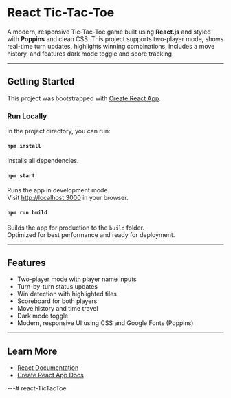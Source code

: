 # React Tic-Tac-Toe

A modern, responsive Tic-Tac-Toe game built using **React.js** and styled with **Poppins** and clean CSS. This project supports two-player mode, shows real-time turn updates, highlights winning combinations, includes a move history, and features dark mode toggle and score tracking.

---

## Getting Started

This project was bootstrapped with [Create React App](https://github.com/facebook/create-react-app).

### Run Locally

In the project directory, you can run:

#### `npm install`

Installs all dependencies.

#### `npm start`

Runs the app in development mode.  
Visit [http://localhost:3000](http://localhost:3000) in your browser.

#### `npm run build`

Builds the app for production to the `build` folder.  
Optimized for best performance and ready for deployment.

---

## Features

- Two-player mode with player name inputs  
- Turn-by-turn status updates  
- Win detection with highlighted tiles  
- Scoreboard for both players  
- Move history and time travel  
- Dark mode toggle  
- Modern, responsive UI using CSS and Google Fonts (Poppins)

---

## Learn More

- [React Documentation](https://reactjs.org/)
- [Create React App Docs](https://facebook.github.io/create-react-app/docs/getting-started)

---#   r e a c t - T i c T a c T o e  
 